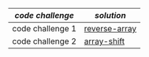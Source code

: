 

| ***code challenge***| ***solution***  |
| -----------      | ----------- |
| code challenge 1 |[reverse-array](arrayReverse/arrayReverse.js)|
| code challenge 2 |[array-shift](arrayShift/arrayShift.js)|